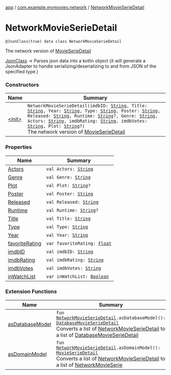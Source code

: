 [app](../../index.md) / [com.example.mymovies.network](../index.md) / [NetworkMovieSerieDetail](./index.md)

# NetworkMovieSerieDetail

`@JsonClass(true) data class NetworkMovieSerieDetail`

The network version of [MovieSerieDetail](../../com.example.mymovies.models/-movie-serie-detail/index.md)

[JsonClass](#) -&gt; Parses json data into a kotlin object
(it will generate a JsonAdapter to handle serializing/deserializing to and from JSON of the specified type.)

### Constructors

| Name | Summary |
|---|---|
| [&lt;init&gt;](-init-.md) | `NetworkMovieSerieDetail(imdbID: `[`String`](https://kotlinlang.org/api/latest/jvm/stdlib/kotlin/-string/index.html)`, Title: `[`String`](https://kotlinlang.org/api/latest/jvm/stdlib/kotlin/-string/index.html)`, Year: `[`String`](https://kotlinlang.org/api/latest/jvm/stdlib/kotlin/-string/index.html)`, Type: `[`String`](https://kotlinlang.org/api/latest/jvm/stdlib/kotlin/-string/index.html)`, Poster: `[`String`](https://kotlinlang.org/api/latest/jvm/stdlib/kotlin/-string/index.html)`, Released: `[`String`](https://kotlinlang.org/api/latest/jvm/stdlib/kotlin/-string/index.html)`, Runtime: `[`String`](https://kotlinlang.org/api/latest/jvm/stdlib/kotlin/-string/index.html)`?, Genre: `[`String`](https://kotlinlang.org/api/latest/jvm/stdlib/kotlin/-string/index.html)`, Actors: `[`String`](https://kotlinlang.org/api/latest/jvm/stdlib/kotlin/-string/index.html)`, imdbRating: `[`String`](https://kotlinlang.org/api/latest/jvm/stdlib/kotlin/-string/index.html)`, imdbVotes: `[`String`](https://kotlinlang.org/api/latest/jvm/stdlib/kotlin/-string/index.html)`, Plot: `[`String`](https://kotlinlang.org/api/latest/jvm/stdlib/kotlin/-string/index.html)`?)`<br>The network version of [MovieSerieDetail](../../com.example.mymovies.models/-movie-serie-detail/index.md) |

### Properties

| Name | Summary |
|---|---|
| [Actors](-actors.md) | `val Actors: `[`String`](https://kotlinlang.org/api/latest/jvm/stdlib/kotlin/-string/index.html) |
| [Genre](-genre.md) | `val Genre: `[`String`](https://kotlinlang.org/api/latest/jvm/stdlib/kotlin/-string/index.html) |
| [Plot](-plot.md) | `val Plot: `[`String`](https://kotlinlang.org/api/latest/jvm/stdlib/kotlin/-string/index.html)`?` |
| [Poster](-poster.md) | `val Poster: `[`String`](https://kotlinlang.org/api/latest/jvm/stdlib/kotlin/-string/index.html) |
| [Released](-released.md) | `val Released: `[`String`](https://kotlinlang.org/api/latest/jvm/stdlib/kotlin/-string/index.html) |
| [Runtime](-runtime.md) | `val Runtime: `[`String`](https://kotlinlang.org/api/latest/jvm/stdlib/kotlin/-string/index.html)`?` |
| [Title](-title.md) | `val Title: `[`String`](https://kotlinlang.org/api/latest/jvm/stdlib/kotlin/-string/index.html) |
| [Type](-type.md) | `val Type: `[`String`](https://kotlinlang.org/api/latest/jvm/stdlib/kotlin/-string/index.html) |
| [Year](-year.md) | `val Year: `[`String`](https://kotlinlang.org/api/latest/jvm/stdlib/kotlin/-string/index.html) |
| [favoriteRating](favorite-rating.md) | `var favoriteRating: `[`Float`](https://kotlinlang.org/api/latest/jvm/stdlib/kotlin/-float/index.html) |
| [imdbID](imdb-i-d.md) | `val imdbID: `[`String`](https://kotlinlang.org/api/latest/jvm/stdlib/kotlin/-string/index.html) |
| [imdbRating](imdb-rating.md) | `val imdbRating: `[`String`](https://kotlinlang.org/api/latest/jvm/stdlib/kotlin/-string/index.html) |
| [imdbVotes](imdb-votes.md) | `val imdbVotes: `[`String`](https://kotlinlang.org/api/latest/jvm/stdlib/kotlin/-string/index.html) |
| [inWatchList](in-watch-list.md) | `var inWatchList: `[`Boolean`](https://kotlinlang.org/api/latest/jvm/stdlib/kotlin/-boolean/index.html) |

### Extension Functions

| Name | Summary |
|---|---|
| [asDatabaseModel](../as-database-model.md) | `fun `[`NetworkMovieSerieDetail`](./index.md)`.asDatabaseModel(): `[`DatabaseMovieSerieDetail`](../../com.example.mymovies.database/-database-movie-serie-detail/index.md)<br>Converts a list of [NetworkMovieSerieDetail](./index.md) to a list of [DatabaseMovieSerieDetail](../../com.example.mymovies.database/-database-movie-serie-detail/index.md) |
| [asDomainModel](../as-domain-model.md) | `fun `[`NetworkMovieSerieDetail`](./index.md)`.asDomainModel(): `[`MovieSerieDetail`](../../com.example.mymovies.models/-movie-serie-detail/index.md)<br>Converts a list of [NetworkMovieSerieDetail](./index.md) to a list of [NetworkMovieSerie](../-network-movie-serie/index.md) |
